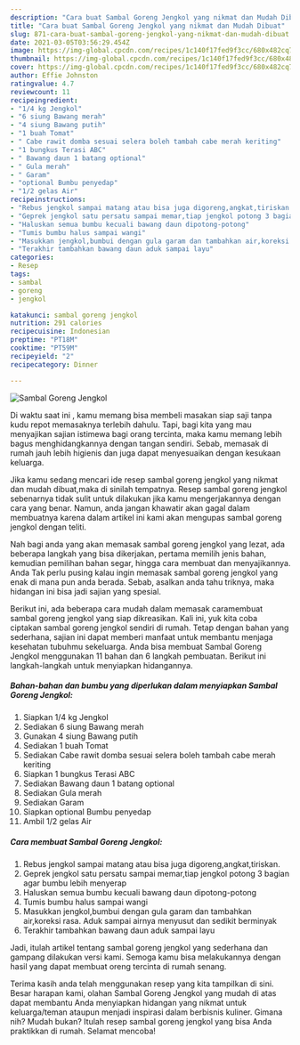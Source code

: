 ```yaml
---
description: "Cara buat Sambal Goreng Jengkol yang nikmat dan Mudah Dibuat"
title: "Cara buat Sambal Goreng Jengkol yang nikmat dan Mudah Dibuat"
slug: 871-cara-buat-sambal-goreng-jengkol-yang-nikmat-dan-mudah-dibuat
date: 2021-03-05T03:56:29.454Z
image: https://img-global.cpcdn.com/recipes/1c140f17fed9f3cc/680x482cq70/sambal-goreng-jengkol-foto-resep-utama.jpg
thumbnail: https://img-global.cpcdn.com/recipes/1c140f17fed9f3cc/680x482cq70/sambal-goreng-jengkol-foto-resep-utama.jpg
cover: https://img-global.cpcdn.com/recipes/1c140f17fed9f3cc/680x482cq70/sambal-goreng-jengkol-foto-resep-utama.jpg
author: Effie Johnston
ratingvalue: 4.7
reviewcount: 11
recipeingredient:
- "1/4 kg Jengkol"
- "6 siung Bawang merah"
- "4 siung Bawang putih"
- "1 buah Tomat"
- " Cabe rawit domba sesuai selera boleh tambah cabe merah keriting"
- "1 bungkus Terasi ABC"
- " Bawang daun 1 batang optional"
- " Gula merah"
- " Garam"
- "optional Bumbu penyedap"
- "1/2 gelas Air"
recipeinstructions:
- "Rebus jengkol sampai matang atau bisa juga digoreng,angkat,tiriskan."
- "Geprek jengkol satu persatu sampai memar,tiap jengkol potong 3 bagian agar bumbu lebih menyerap"
- "Haluskan semua bumbu kecuali bawang daun dipotong-potong"
- "Tumis bumbu halus sampai wangi"
- "Masukkan jengkol,bumbui dengan gula garam dan tambahkan air,koreksi rasa. Aduk sampai airnya menyusut dan sedikit berminyak"
- "Terakhir tambahkan bawang daun aduk sampai layu"
categories:
- Resep
tags:
- sambal
- goreng
- jengkol

katakunci: sambal goreng jengkol 
nutrition: 291 calories
recipecuisine: Indonesian
preptime: "PT18M"
cooktime: "PT59M"
recipeyield: "2"
recipecategory: Dinner

---
```



![Sambal Goreng Jengkol](https://img-global.cpcdn.com/recipes/1c140f17fed9f3cc/680x482cq70/sambal-goreng-jengkol-foto-resep-utama.jpg)

Di waktu  saat ini , kamu memang bisa membeli masakan siap saji tanpa kudu repot memasaknya terlebih dahulu. Tapi, bagi kita yang mau menyajikan sajian istimewa bagi orang tercinta, maka kamu memang lebih bagus menghidangkannya dengan tangan sendiri. Sebab, memasak di rumah jauh lebih higienis dan juga dapat menyesuaikan dengan kesukaan keluarga.

Jika kamu sedang mencari ide resep sambal goreng jengkol yang nikmat dan mudah dibuat,maka di sinilah tempatnya. Resep sambal goreng jengkol  sebenarnya tidak sulit untuk dilakukan jika kamu mengerjakannya dengan cara yang benar. Namun, anda jangan khawatir akan gagal dalam membuatnya 
karena dalam artikel ini kami akan mengupas sambal goreng jengkol dengan teliti.  



Nah bagi anda yang akan memasak sambal goreng jengkol yang lezat, ada beberapa langkah yang bisa dikerjakan, pertama memilih jenis bahan, kemudian pemilihan bahan segar, hingga cara membuat dan menyajikannya. Anda Tak perlu pusing kalau ingin memasak sambal goreng jengkol yang enak di mana pun anda berada. Sebab, asalkan anda  tahu triknya, maka hidangan ini bisa jadi sajian yang spesial.

Berikut ini, ada beberapa cara mudah dalam memasak caramembuat sambal goreng jengkol yang siap dikreasikan. Kali ini, yuk kita coba ciptakan sambal goreng jengkol sendiri di rumah. Tetap dengan bahan yang sederhana, sajian ini dapat memberi manfaat untuk membantu menjaga kesehatan tubuhmu sekeluarga. Anda bisa membuat Sambal Goreng Jengkol menggunakan 11 bahan dan 6 langkah pembuatan. Berikut ini langkah-langkah untuk menyiapkan hidangannya.

<!--inarticleads1-->

##### Bahan-bahan dan bumbu yang diperlukan dalam menyiapkan Sambal Goreng Jengkol:

1. Siapkan 1/4 kg Jengkol
1. Sediakan 6 siung Bawang merah
1. Gunakan 4 siung Bawang putih
1. Sediakan 1 buah Tomat
1. Sediakan  Cabe rawit domba sesuai selera boleh tambah cabe merah keriting
1. Siapkan 1 bungkus Terasi ABC
1. Sediakan  Bawang daun 1 batang optional
1. Sediakan  Gula merah
1. Sediakan  Garam
1. Siapkan optional Bumbu penyedap
1. Ambil 1/2 gelas Air




<!--inarticleads2-->

##### Cara membuat Sambal Goreng Jengkol:

1. Rebus jengkol sampai matang atau bisa juga digoreng,angkat,tiriskan.
1. Geprek jengkol satu persatu sampai memar,tiap jengkol potong 3 bagian agar bumbu lebih menyerap
1. Haluskan semua bumbu kecuali bawang daun dipotong-potong
1. Tumis bumbu halus sampai wangi
1. Masukkan jengkol,bumbui dengan gula garam dan tambahkan air,koreksi rasa. Aduk sampai airnya menyusut dan sedikit berminyak
1. Terakhir tambahkan bawang daun aduk sampai layu




Jadi, itulah artikel tentang  sambal goreng jengkol  yang sederhana dan gampang dilakukan versi kami. Semoga kamu bisa melakukannya dengan hasil yang dapat membuat oreng tercinta di rumah senang. 

Terima kasih anda telah menggunakan resep yang kita tampilkan di sini. Besar harapan kami, olahan  Sambal Goreng Jengkol yang mudah di atas dapat membantu Anda menyiapkan hidangan yang nikmat untuk keluarga/teman ataupun menjadi inspirasi dalam berbisnis kuliner. Gimana nih? Mudah bukan? Itulah resep sambal goreng jengkol yang bisa Anda praktikkan di rumah. Selamat mencoba!

